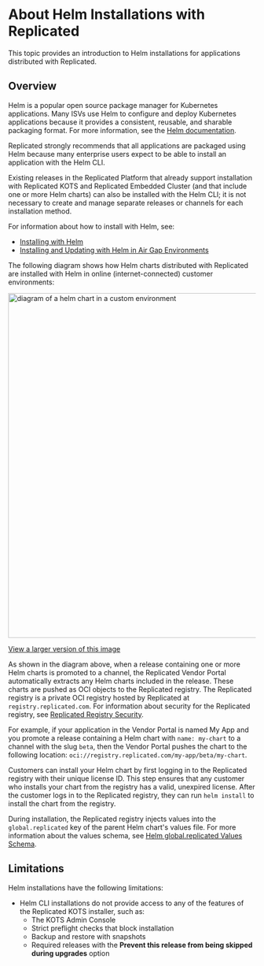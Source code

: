 # About Helm Installations with Replicated

This topic provides an introduction to Helm installations for applications distributed with Replicated.

## Overview

Helm is a popular open source package manager for Kubernetes applications. Many ISVs use Helm to configure and deploy Kubernetes applications because it provides a consistent, reusable, and sharable packaging format. For more information, see the [Helm documentation](https://helm.sh/docs).

Replicated strongly recommends that all applications are packaged using Helm because many enterprise users expect to be able to install an application with the Helm CLI. 

Existing releases in the Replicated Platform that already support installation with Replicated KOTS and Replicated Embedded Cluster (and that include one or more Helm charts) can also be installed with the Helm CLI; it is not necessary to create and manage separate releases or channels for each installation method.

For information about how to install with Helm, see:
* [Installing with Helm](/vendor/install-with-helm)
* [Installing and Updating with Helm in Air Gap Environments](helm-install-airgap)

The following diagram shows how Helm charts distributed with Replicated are installed with Helm in online (internet-connected) customer environments:

<img src="/images/helm-install-diagram.png" alt="diagram of a helm chart in a custom environment" width="700px"/> 

[View a larger version of this image](/images/helm-install-diagram.png)

As shown in the diagram above, when a release containing one or more Helm charts is promoted to a channel, the Replicated Vendor Portal automatically extracts any Helm charts included in the release. These charts are pushed as OCI objects to the Replicated registry. The Replicated registry is a private OCI registry hosted by Replicated at `registry.replicated.com`. For information about security for the Replicated registry, see [Replicated Registry Security](packaging-private-registry-security).

For example, if your application in the Vendor Portal is named My App and you promote a release containing a Helm chart with `name: my-chart` to a channel with the slug `beta`, then the Vendor Portal pushes the chart to the following location: `oci://registry.replicated.com/my-app/beta/my-chart`.

Customers can install your Helm chart by first logging in to the Replicated registry with their unique license ID. This step ensures that any customer who installs your chart from the registry has a valid, unexpired license. After the customer logs in to the Replicated registry, they can run `helm install` to install the chart from the registry.

During installation, the Replicated registry injects values into the `global.replicated` key of the parent Helm chart's values file. For more information about the values schema, see [Helm global.replicated Values Schema](helm-install-values-schema).

## Limitations

Helm installations have the following limitations:

* Helm CLI installations do not provide access to any of the features of the Replicated KOTS installer, such as:
    * The KOTS Admin Console
    * Strict preflight checks that block installation
    * Backup and restore with snapshots
    * Required releases with the **Prevent this release from being skipped during upgrades** option
